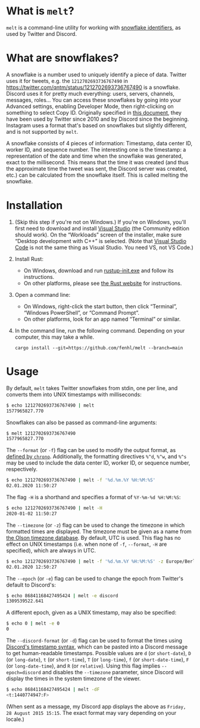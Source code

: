 # What is `melt`?

`melt` is a command-line utility for working with [snowflake identifiers](https://en.wikipedia.org/wiki/Snowflake_ID), as used by Twitter and Discord.

# What are snowflakes?

A snowflake is a number used to uniquely identify a piece of data. Twitter uses it for tweets, e.g. the `1212702693736767490` in <https://twitter.com/qntm/status/1212702693736767490> is a snowflake. Discord uses it for pretty much everything: users, servers, channels, messages, roles… You can access these snowflakes by going into your Advanced settings, enabling Developer Mode, then right-clicking on something to select Copy ID. Originally specified in [this document](https://github.com/twitter-archive/snowflake/blob/b3f6a3c6ca8e1b6847baa6ff42bf72201e2c2231/README.mkd), they have been used by Twitter since 2010 and by Discord since the beginning. Instagram uses a format that's based on snowflakes but slightly different, and is not supported by `melt`.

A snowflake consists of 4 pieces of information: Timestamp, data center ID, worker ID, and sequence number. The interesting one is the timestamp: a representation of the date and time when the snowflake was generated, exact to the millisecond. This means that the time it was created (and thus the approximate time the tweet was sent, the Discord server was created, etc.) can be calculated from the snowflake itself. This is called melting the snowflake.

# Installation

1. (Skip this step if you're not on Windows.) If you're on Windows, you'll first need to download and install [Visual Studio](https://visualstudio.microsoft.com/vs/) (the Community edition should work). On the “Workloads” screen of the installer, make sure “Desktop development with C++” is selected. (Note that [Visual Studio Code](https://code.visualstudio.com/) is not the same thing as Visual Studio. You need VS, not VS Code.)
2. Install Rust:
    * On Windows, download and run [rustup-init.exe](https://win.rustup.rs/) and follow its instructions.
    * On other platforms, please see [the Rust website](https://www.rust-lang.org/tools/install) for instructions.
3. Open a command line:
    * On Windows, right-click the start button, then click “Terminal”, “Windows PowerShell”, or “Command Prompt”.
    * On other platforms, look for an app named “Terminal” or similar.
4. In the command line, run the following command. Depending on your computer, this may take a while.

    ```
    cargo install --git=https://github.com/fenhl/melt --branch=main
    ```

# Usage

By default, `melt` takes Twitter snowflakes from stdin, one per line, and converts them into UNIX timestamps with milliseconds:

```sh
$ echo 1212702693736767490 | melt
1577965827.770
```

Snowflakes can also be passed as command-line arguments:

```sh
$ melt 1212702693736767490
1577965827.770
```

The `--format` (or `-f`) flag can be used to modify the output format, as [defined by `chrono`](https://docs.rs/chrono/0.4/chrono/format/strftime/index.html). Additionally, the formatting directives `%^d`, `%^w`, and `%^s` may be used to include the data center ID, worker ID, or sequence number, respectively.

```sh
$ echo 1212702693736767490 | melt -f '%d.%m.%Y %H:%M:%S'
02.01.2020 11:50:27
```

The flag `-H` is a shorthand and specifies a format of `%Y-%m-%d %H:%M:%S`:

```sh
$ echo 1212702693736767490 | melt -H
2020-01-02 11:50:27
```

The `--timezone` (or `-z`) flag can be used to change the timezone in which formatted times are displayed. The timezone must be given as a name from [the Olson timezone database](https://en.wikipedia.org/wiki/Tz_database). By default, UTC is used. This flag has no effect on UNIX timestamps (i.e. when none of `-f`, `--format`, `-H` are specified), which are always in UTC.

```sh
$ echo 1212702693736767490 | melt -f '%d.%m.%Y %H:%M:%S' -z Europe/Berlin
02.01.2020 12:50:27
```

The `--epoch` (or `-e`) flag can be used to change the epoch from Twitter's default to Discord's:

```sh
$ echo 86841168427495424 | melt -e discord
1309539522.641
```

A different epoch, given as a UNIX timestamp, may also be specified:

```sh
$ echo 0 | melt -e 0
0
```

The `--discord-format` (or `-d`) flag can be used to format the times using [Discord's timestamp syntax](https://discord.com/developers/docs/reference#message-formatting), which can be pasted into a Discord message to get human-readable timestamps. Possible values are `d` (or  `short-date`), `D` (or `long-date`), `t` (or `short-time`), `T` (or `long-time`), `f` (or `short-date-time`), `F` (or `long-date-time`), and `R` (or `relative`). Using this flag implies `--epoch=discord` and disables the `--timezone` parameter, since Discord will display the times in the system timezone of the viewer.

```sh
$ echo 86841168427495424 | melt -dF
<t:1440774947:F>
```

(When sent as a message, my Discord app displays the above as `Friday, 28 August 2015 15:15`. The exact format may vary depending on your locale.)

